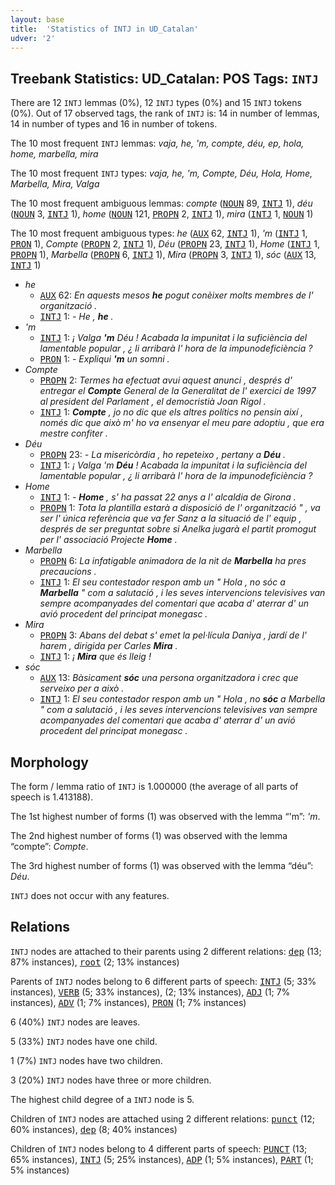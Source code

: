 ```yaml
---
layout: base
title:  'Statistics of INTJ in UD_Catalan'
udver: '2'
---
```


## Treebank Statistics: UD_Catalan: POS Tags: `INTJ`

There are 12 `INTJ` lemmas (0%), 12 `INTJ` types (0%) and 15 `INTJ` tokens (0%).
Out of 17 observed tags, the rank of `INTJ` is: 14 in number of lemmas, 14 in number of types and 16 in number of tokens.

The 10 most frequent `INTJ` lemmas: <em>vaja, he, 'm, compte, déu, ep, hola, home, marbella, mira</em>

The 10 most frequent `INTJ` types:  <em>vaja, he, 'm, Compte, Déu, Hola, Home, Marbella, Mira, Valga</em>

The 10 most frequent ambiguous lemmas: <em>compte</em> (<tt><a href="ca-pos-NOUN.html">NOUN</a></tt> 89, <tt><a href="ca-pos-INTJ.html">INTJ</a></tt> 1), <em>déu</em> (<tt><a href="ca-pos-NOUN.html">NOUN</a></tt> 3, <tt><a href="ca-pos-INTJ.html">INTJ</a></tt> 1), <em>home</em> (<tt><a href="ca-pos-NOUN.html">NOUN</a></tt> 121, <tt><a href="ca-pos-PROPN.html">PROPN</a></tt> 2, <tt><a href="ca-pos-INTJ.html">INTJ</a></tt> 1), <em>mira</em> (<tt><a href="ca-pos-INTJ.html">INTJ</a></tt> 1, <tt><a href="ca-pos-NOUN.html">NOUN</a></tt> 1)

The 10 most frequent ambiguous types:  <em>he</em> (<tt><a href="ca-pos-AUX.html">AUX</a></tt> 62, <tt><a href="ca-pos-INTJ.html">INTJ</a></tt> 1), <em>'m</em> (<tt><a href="ca-pos-INTJ.html">INTJ</a></tt> 1, <tt><a href="ca-pos-PRON.html">PRON</a></tt> 1), <em>Compte</em> (<tt><a href="ca-pos-PROPN.html">PROPN</a></tt> 2, <tt><a href="ca-pos-INTJ.html">INTJ</a></tt> 1), <em>Déu</em> (<tt><a href="ca-pos-PROPN.html">PROPN</a></tt> 23, <tt><a href="ca-pos-INTJ.html">INTJ</a></tt> 1), <em>Home</em> (<tt><a href="ca-pos-INTJ.html">INTJ</a></tt> 1, <tt><a href="ca-pos-PROPN.html">PROPN</a></tt> 1), <em>Marbella</em> (<tt><a href="ca-pos-PROPN.html">PROPN</a></tt> 6, <tt><a href="ca-pos-INTJ.html">INTJ</a></tt> 1), <em>Mira</em> (<tt><a href="ca-pos-PROPN.html">PROPN</a></tt> 3, <tt><a href="ca-pos-INTJ.html">INTJ</a></tt> 1), <em>sóc</em> (<tt><a href="ca-pos-AUX.html">AUX</a></tt> 13, <tt><a href="ca-pos-INTJ.html">INTJ</a></tt> 1)


* <em>he</em>
  * <tt><a href="ca-pos-AUX.html">AUX</a></tt> 62: <em>En aquests mesos <b>he</b> pogut conèixer molts membres de l' organització .</em>
  * <tt><a href="ca-pos-INTJ.html">INTJ</a></tt> 1: <em>- He , <b>he</b> .</em>
* <em>'m</em>
  * <tt><a href="ca-pos-INTJ.html">INTJ</a></tt> 1: <em>¡ Valga <b>'m</b> Déu ! Acabada la impunitat i la suficiència del lamentable popular , ¿ li arribarà l' hora de la impunodeficiència ?</em>
  * <tt><a href="ca-pos-PRON.html">PRON</a></tt> 1: <em>- Expliqui <b>'m</b> un somni .</em>
* <em>Compte</em>
  * <tt><a href="ca-pos-PROPN.html">PROPN</a></tt> 2: <em>Termes ha efectuat avui aquest anunci , després d' entregar el <b>Compte</b> General de la Generalitat de l' exercici de 1997 al president del Parlament , el democristià Joan Rigol .</em>
  * <tt><a href="ca-pos-INTJ.html">INTJ</a></tt> 1: <em><b>Compte</b> , jo no dic que els altres polítics no pensin així , només dic que això m' ho va ensenyar el meu pare adoptiu , que era mestre confiter .</em>
* <em>Déu</em>
  * <tt><a href="ca-pos-PROPN.html">PROPN</a></tt> 23: <em>- La misericòrdia , ho repeteixo , pertany a <b>Déu</b> .</em>
  * <tt><a href="ca-pos-INTJ.html">INTJ</a></tt> 1: <em>¡ Valga 'm <b>Déu</b> ! Acabada la impunitat i la suficiència del lamentable popular , ¿ li arribarà l' hora de la impunodeficiència ?</em>
* <em>Home</em>
  * <tt><a href="ca-pos-INTJ.html">INTJ</a></tt> 1: <em>- <b>Home</b> , s' ha passat 22 anys a l' alcaldia de Girona .</em>
  * <tt><a href="ca-pos-PROPN.html">PROPN</a></tt> 1: <em>Tota la plantilla estarà a disposició de l' organització " , va ser l' única referència que va fer Sanz a la situació de l' equip , després de ser preguntat sobre si Anelka jugarà el partit promogut per l' associació Projecte <b>Home</b> .</em>
* <em>Marbella</em>
  * <tt><a href="ca-pos-PROPN.html">PROPN</a></tt> 6: <em>La infatigable animadora de la nit de <b>Marbella</b> ha pres precaucions .</em>
  * <tt><a href="ca-pos-INTJ.html">INTJ</a></tt> 1: <em>El seu contestador respon amb un " Hola , no sóc a <b>Marbella</b> " com a salutació , i les seves intervencions televisives van sempre acompanyades del comentari que acaba d' aterrar d' un avió procedent del principat monegasc .</em>
* <em>Mira</em>
  * <tt><a href="ca-pos-PROPN.html">PROPN</a></tt> 3: <em>Abans del debat s' emet la pel·lícula Daniya , jardí de l' harem , dirigida per Carles <b>Mira</b> .</em>
  * <tt><a href="ca-pos-INTJ.html">INTJ</a></tt> 1: <em>¡ <b>Mira</b> que és lleig !</em>
* <em>sóc</em>
  * <tt><a href="ca-pos-AUX.html">AUX</a></tt> 13: <em>Bàsicament <b>sóc</b> una persona organitzadora i crec que serveixo per a això .</em>
  * <tt><a href="ca-pos-INTJ.html">INTJ</a></tt> 1: <em>El seu contestador respon amb un " Hola , no <b>sóc</b> a Marbella " com a salutació , i les seves intervencions televisives van sempre acompanyades del comentari que acaba d' aterrar d' un avió procedent del principat monegasc .</em>

## Morphology

The form / lemma ratio of `INTJ` is 1.000000 (the average of all parts of speech is 1.413188).

The 1st highest number of forms (1) was observed with the lemma “'m”: <em>'m</em>.

The 2nd highest number of forms (1) was observed with the lemma “compte”: <em>Compte</em>.

The 3rd highest number of forms (1) was observed with the lemma “déu”: <em>Déu</em>.

`INTJ` does not occur with any features.


## Relations

`INTJ` nodes are attached to their parents using 2 different relations: <tt><a href="ca-dep-dep.html">dep</a></tt> (13; 87% instances), <tt><a href="ca-dep-root.html">root</a></tt> (2; 13% instances)

Parents of `INTJ` nodes belong to 6 different parts of speech: <tt><a href="ca-pos-INTJ.html">INTJ</a></tt> (5; 33% instances), <tt><a href="ca-pos-VERB.html">VERB</a></tt> (5; 33% instances),  (2; 13% instances), <tt><a href="ca-pos-ADJ.html">ADJ</a></tt> (1; 7% instances), <tt><a href="ca-pos-ADV.html">ADV</a></tt> (1; 7% instances), <tt><a href="ca-pos-PRON.html">PRON</a></tt> (1; 7% instances)

6 (40%) `INTJ` nodes are leaves.

5 (33%) `INTJ` nodes have one child.

1 (7%) `INTJ` nodes have two children.

3 (20%) `INTJ` nodes have three or more children.

The highest child degree of a `INTJ` node is 5.

Children of `INTJ` nodes are attached using 2 different relations: <tt><a href="ca-dep-punct.html">punct</a></tt> (12; 60% instances), <tt><a href="ca-dep-dep.html">dep</a></tt> (8; 40% instances)

Children of `INTJ` nodes belong to 4 different parts of speech: <tt><a href="ca-pos-PUNCT.html">PUNCT</a></tt> (13; 65% instances), <tt><a href="ca-pos-INTJ.html">INTJ</a></tt> (5; 25% instances), <tt><a href="ca-pos-ADP.html">ADP</a></tt> (1; 5% instances), <tt><a href="ca-pos-PART.html">PART</a></tt> (1; 5% instances)


